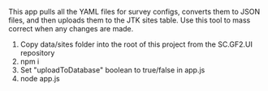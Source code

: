 This app pulls all the YAML files for survey configs, converts them to JSON files, and then uploads them to the JTK sites table. Use this tool to mass correct when any changes are made.

1. Copy data/sites folder into the root of this project from the SC.GF2.UI repository
2. npm i
3. Set "uploadToDatabase" boolean to true/false in app.js
4. node app.js

